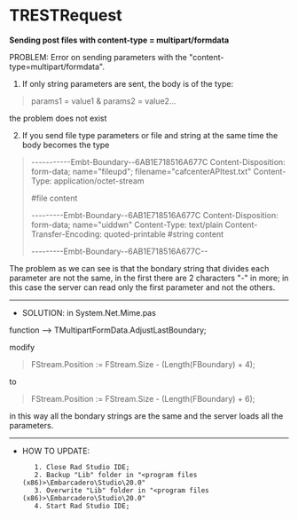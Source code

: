# TRESTRequest
**Sending post files with content-type = multipart/formdata**


PROBLEM: Error on sending parameters with the "content-type=multipart/formdata".

 1. If only string parameters are sent, the body is of the type:

> params1 = value1 & params2 = value2...

the problem does not exist

 2. If you send file type parameters or file and string at the same time the body becomes the type



> -----------Embt-Boundary--6AB1E718516A677C
> Content-Disposition: form-data; name="fileupd"; filename="cafcenterAPItest.txt"
> Content-Type: application/octet-stream			
> 
> #file content
> 
> ---------Embt-Boundary--6AB1E718516A677C
> Content-Disposition: form-data; name="uiddwn"
> Content-Type: text/plain
> Content-Transfer-Encoding: quoted-printable
> #string content
> 
> ---------Embt-Boundary--6AB1E718516A677C--

The problem as we can see is that the bondary string that divides each parameter are not the same, in the first there are 2 characters "-" in more; in this case the server can read only the first parameter and not the others.

- - -

  - SOLUTION: in System.Net.Mime.pas 

function --> TMultipartFormData.AdjustLastBoundary;

modify 
  >FStream.Position := FStream.Size - (Length(FBoundary) + 4);

to
>FStream.Position := FStream.Size - (Length(FBoundary) + 6);


in this way all the bondary strings are the same and the server loads all the parameters.

- - -

 - HOW TO UPDATE:

          1. Close Rad Studio IDE; 
          2. Backup "Lib" folder in "<program files (x86)>\Embarcadero\Studio\20.0"
          3. Overwrite "Lib" folder in "<program files (x86)>\Embarcadero\Studio\20.0"
          4. Start Rad Studio IDE;
    
